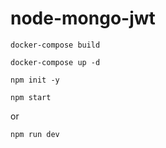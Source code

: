 # node-mongo-jwt

`docker-compose build`

`docker-compose up -d`

`npm init -y`

`npm start`

or 

`npm run dev`

